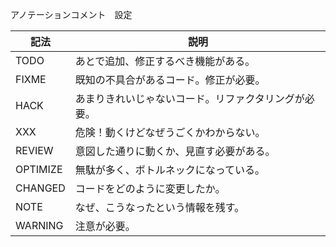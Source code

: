 アノテーションコメント　設定

| 記法      | 説明                                            |
| --------- | ----------------------------------------------- |
| TODO      | あとで追加、修正するべき機能がある。             |
| FIXME     | 既知の不具合があるコード。修正が必要。           |
| HACK      | あまりきれいじゃないコード。リファクタリングが必要。     |
| XXX       | 危険！動くけどなぜうごくかわからない。          |
| REVIEW    | 意図した通りに動くか、見直す必要がある。         |
| OPTIMIZE  | 無駄が多く、ボトルネックになっている。           |
| CHANGED   | コードをどのように変更したか。                |
| NOTE      | なぜ、こうなったという情報を残す。             |
| WARNING   | 注意が必要。                                  |